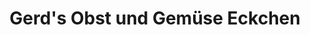 ---
title: "Gerd's Obst und Gemüse Eckchen"
url: /bergheim/gerds-obst-und-gemuese-eckchen/
shop: Gemüse & Obst
---